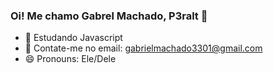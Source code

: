 ### Oi! Me chamo Gabrel Machado, P3ralt 👋

- 🌱 Estudando Javascript
- 👯 Contate-me no email: gabrielmachado3301@gmail.com
- 😄 Pronouns: Ele/Dele
